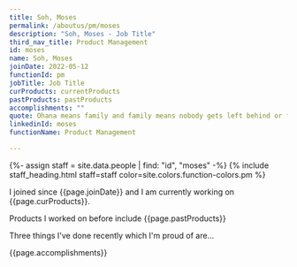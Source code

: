 ```yaml
---
title: Soh, Moses
permalink: /aboutus/pm/moses
description: "Soh, Moses - Job Title"
third_nav_title: Product Management
id: moses
name: Soh, Moses
joinDate: 2022-05-12
functionId: pm
jobTitle: Job Title
curProducts: currentProducts
pastProducts: pastProducts
accomplishments: ""
quote: Ohana means family and family means nobody gets left behind or forgotten.
linkedinId: moses
functionName: Product Management

---
```


{%- assign staff = site.data.people | find: "id", "moses" -%}
{% include staff_heading.html staff=staff color=site.colors.function-colors.pm %}

<p>I joined since {{page.joinDate}} and I am currently working on {{page.curProducts}}.</p>

<p>Products I worked on before include {{page.pastProducts}}</p>

<p>Three things I've done recently which I'm proud of are...</p>
{{page.accomplishments}}
